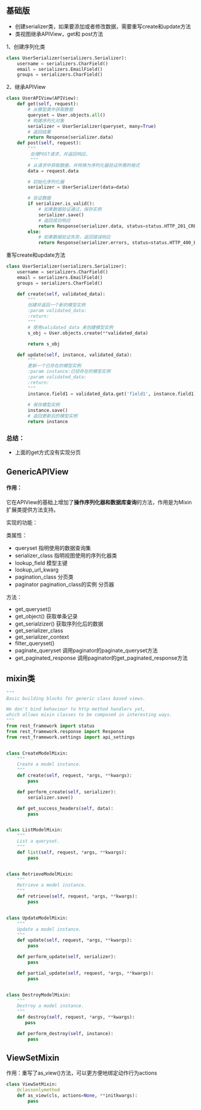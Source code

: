 ## 基础版

- 创建serializer类，如果要添加或者修改数据，需要重写create和update方法
- 类视图继承APIView，get和 post方法

1、创建序列化类

```python
class UserSerializer(serializers.Serializer):
    username = serializers.CharField()
    email = serializers.EmailField()
    groups = serializers.CharField()
```

2、继承APIView

```python
class UserAPIView(APIView):
    def get(self, request):
        # 从模型类中获取数据
        queryset = User.objects.all()
        # 构建序列化对象
        serializer = UserSerializer(queryset, many=True)
        # 返回结果
        return Response(serializer.data)
    def post(self, request):
        """
         处理POST请求，并返回响应。
         """
        # 从请求中获取数据，并转换为序列化器验证所需的格式
        data = request.data

        # 初始化序列化器
        serializer = UserSerializer(data=data)

        # 验证数据
        if serializer.is_valid():
            # 如果数据验证通过，保存实例
            serializer.save()
            # 返回成功响应
            return Response(serializer.data, status=status.HTTP_201_CREATED)
        else:
            # 如果数据验证失败，返回错误响应
            return Response(serializer.errors, status=status.HTTP_400_BAD_REQUEST)

```

重写create和update方法

```python
class UserSerializer(serializers.Serializer):
    username = serializers.CharField()
    email = serializers.EmailField()
    groups = serializers.CharField()

    def create(self, validated_data):
        """
        创建并返回一个新的模型实例
        :param validated_data: 
        :return: 
        """
        # 使用validated_data 来创建模型实例
        s_obj = User.objects.create(**validated_data)

        return s_obj

    def update(self, instance, validated_data):
        """
        更新一个已存在的模型实例
        :param instance:已经存在的模型实例
        :param validated_data:
        :return:
        """
        instance.field1 = validated_data.get('field1', instance.field1)
        
        # 保存模型实例
        instance.save()
        # 返回更新后的模型实例
        return instance

```

### 总结：

- 上面的get方式没有实现分页

## GenericAPIView 

#### 作用：

它在APIView的基础上增加了**操作序列化器和数据库查询**的方法，作用是为Mixin扩展类提供方法支持。

实现的功能：

类属性：

- queryset			指明使用的数据查询集
- serializer_class     指明视图使用的序列化器类
- lookup_field          模型主键
- lookup_url_kwarg    
- pagination_class      分页类
- paginator pagination_class的实例   分页器

方法：

- get_queryset()
- get_object()     获取单条记录
- get_serialzizer()    获取序列化后的数据
- get_serializer_class
- get_serializer_context
- filter_queryset()
- paginate_queryset 调用paginator的paginate_queryset方法
- get_paginated_response 调用paginator的get_paginated_response方法

## mixin类

```python
"""
Basic building blocks for generic class based views.

We don't bind behaviour to http method handlers yet,
which allows mixin classes to be composed in interesting ways.
"""
from rest_framework import status
from rest_framework.response import Response
from rest_framework.settings import api_settings


class CreateModelMixin:
    """
    Create a model instance.
    """
    def create(self, request, *args, **kwargs):
        pass

    def perform_create(self, serializer):
        serializer.save()

    def get_success_headers(self, data):
        pass


class ListModelMixin:
    """
    List a queryset.
    """
    def list(self, request, *args, **kwargs):
        pass


class RetrieveModelMixin:
    """
    Retrieve a model instance.
    """
    def retrieve(self, request, *args, **kwargs):
        pass


class UpdateModelMixin:
    """
    Update a model instance.
    """
    def update(self, request, *args, **kwargs):
        pass

    def perform_update(self, serializer):
        pass

    def partial_update(self, request, *args, **kwargs):
        pass


class DestroyModelMixin:
    """
    Destroy a model instance.
    """
    def destroy(self, request, *args, **kwargs):
       pass

    def perform_destroy(self, instance):
        pass

```















## ViewSetMixin 

作用：重写了as_view()方法，可以更方便地绑定动作行为actions

```python
class ViewSetMixin:
	@classonlymethod
    def as_view(cls, actions=None, **initkwargs):
    	pass
	
```


